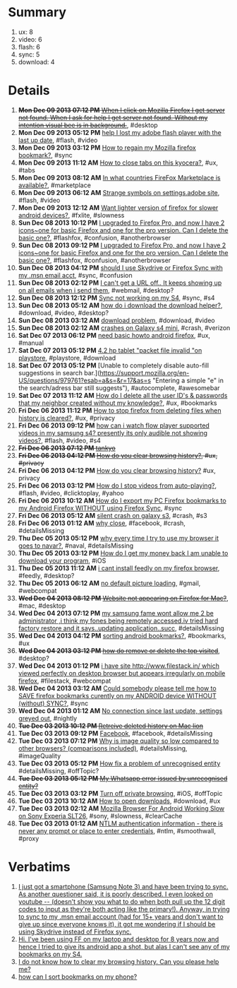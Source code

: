 # Summary
1. ux: 8
1. video: 6
1. flash: 6
1. sync: 5
1. download: 4

# Details
1. ~~**Mon Dec 09 2013 07:12 PM** [When I click on Mozilla Firefox I get server not found. When I ask for help I get server not found. Without my intention visual bee is in background.](https://support.mozilla.org/en-US/questions/979910?esab=a&s=&r=0&as=s "I recently responded to a prompt to upgrade Mozilla Firefox and started see..")~~, #desktop
1. **Mon Dec 09 2013 05:12 PM** [help I lost my adobe flash player with the last up date](https://support.mozilla.org/en-US/questions/979908?esab=a&s=&r=1&as=s "with the last up date Firefox 26 my adobe flash player. I have down loaded .."), #flash, #video
1. **Mon Dec 09 2013 03:12 PM** [How to regain my Mozilla firefox bookmark?](https://support.mozilla.org/en-US/questions/979896?esab=a&s=&r=2&as=s "After format my mobile,i try to reinstall again but the bookmark data is go.."), #sync
1. **Mon Dec 09 2013 11:12 AM** [How to close tabs on this kyocera?](https://support.mozilla.org/en-US/questions/979877?esab=a&s=&r=3&as=s "When  I go to a website and try to c
Open a link the phone says O must clos.."), #ux, #tabs
1. **Mon Dec 09 2013 08:12 AM** [In what countries  FireFox Marketplace is available?](https://support.mozilla.org/en-US/questions/979858?esab=a&s=&r=4&as=s "can i enter the  firefox marketplace (for downloading the app)  from any co.."), #marketplace
1. **Mon Dec 09 2013 06:12 AM** [Strange symbols on settings.adobe site](https://support.mozilla.org/en-US/questions/979849?esab=a&s=&r=5&as=s "Dear Sir or Madam"), #flash, #video
1. **Mon Dec 09 2013 12:12 AM** [Want lighter version of firefox for slower android devices?](https://support.mozilla.org/en-US/questions/979839?esab=a&s=&r=6&as=s "I want light version of firefox for slow android devices."), #fxlite, #slowness
1. **Sun Dec 08 2013 10:12 PM** [I upgraded to Firefox Pro, and now I have 2 icons~one for basic Firefox and one for the pro version. Can I delete the basic one?](https://support.mozilla.org/en-US/questions/979833?esab=a&s=&r=7&as=s "Thanks James for your reply! I meant Flashfox. I have the Flashfox browser .."), #flashfox, #confusion, #anotherbrowser
1. **Sun Dec 08 2013 09:12 PM** [I upgraded to Firefox Pro, and now I have 2 icons~one for basic Firefox and one for the pro version. Can I delete the basic one?](https://support.mozilla.org/en-US/questions/979831?esab=a&s=&r=8&as=s "Just don't want to mess up by deleting the original Firefox and have to pay.."), #flashfox, #confusion, #anotherbrowser
1. **Sun Dec 08 2013 04:12 PM** [should I use Skydrive or Firefox Sync  with my .msn email acct](https://support.mozilla.org/en-US/questions/979816?esab=a&s=&r=9&as=s "I just got a smartphone (Samsung Note 3) and have been trying to sync.  As .."), #sync, #confusion
1. **Sun Dec 08 2013 02:12 PM** [I can't get a URL off.. It keeps showing up on all emails when i send them](https://support.mozilla.org/en-US/questions/979800?esab=a&s=&r=10&as=s "URL KEEPS POPPING UP WHEN I SEND EMAILS"), #webmail, #desktop?
1. **Sun Dec 08 2013 12:12 PM** [Sync not working on my S4](https://support.mozilla.org/en-US/questions/979803?esab=a&s=&r=11&as=s "Hi. I've been using FF on my laptop and desktop for 8 years now and hence I.."), #sync, #s4
1. **Sun Dec 08 2013 05:12 AM** [how do i download the download helper?](https://support.mozilla.org/en-US/questions/979779?esab=a&s=&r=12&as=s "Heelp"), #download, #video, #desktop?
1. **Sun Dec 08 2013 03:12 AM** [download problem](https://support.mozilla.org/en-US/questions/979774?esab=a&s=&r=13&as=s "I m unable to download any file like vedio, apps,etc. why? pls suggest me, .."), #download, #video
1. **Sun Dec 08 2013 02:12 AM** [crashes on Galaxy s4 mini](https://support.mozilla.org/en-US/questions/979773?esab=a&s=&r=14&as=s "My phone crashed within a day of installing. Verizon person told me it was .."), #crash, #verizon
1. **Sat Dec 07 2013 06:12 PM** [need basic howto android firefox](https://support.mozilla.org/en-US/questions/979766?esab=a&s=&r=15&as=s "so completely nonintuitive application.  need basic intro howto."), #ux, #manual
1. **Sat Dec 07 2013 05:12 PM** [4.2 hp tablet "packet file invalid "on playstore](https://support.mozilla.org/en-US/questions/979762?esab=a&s=&r=16&as=s "Trying to download ap getting error in subject line above. Help! Lol"), #playstore, #download
1. **Sat Dec 07 2013 05:12 PM** [Unable to completely disable auto-fill suggestions in search bar.](https://support.mozilla.org/en-US/questions/979761?esab=a&s=&r=17&as=s "Entering a simple "e" in the search/adress bar still suggests"), #autocomplete, #awesomebar
1. **Sat Dec 07 2013 11:12 AM** [How do I delete all the user ID's & passwords that my neighbor created without my knowledge?](https://support.mozilla.org/en-US/questions/979735?esab=a&s=&r=18&as=s "My neighbor is a very sneaky & untrustworthy individual! She asked to use m.."), #ux, #bookmarks
1. **Fri Dec 06 2013 11:12 PM** [How to stop firefox from deleting files when history is cleared?](https://support.mozilla.org/en-US/questions/979706?esab=a&s=&r=19&as=s "I cleared my History and firefox deleted my downloaded files from internal .."), #ux, #privacy
1. **Fri Dec 06 2013 09:12 PM** [how can i watch flow player supported videos in my samsung s4? presently its only audible not showing videos?](https://support.mozilla.org/en-US/questions/979701?esab=a&s=&r=20&as=s "I am using samsung s4"), #flash, #video, #s4
1. ~~**Fri Dec 06 2013 07:12 PM** [tankyo](https://support.mozilla.org/en-US/questions/979695?esab=a&s=&r=21&as=s "Gahoa")~~
1. ~~**Fri Dec 06 2013 04:12 PM** [How do you clear browsing history?](https://support.mozilla.org/en-US/questions/979689?esab=a&s=&r=22&as=s "locking this thread as duplicate, please continue at"), #ux, #privacy~~
1. **Fri Dec 06 2013 04:12 PM** [How do you clear browsing history?](https://support.mozilla.org/en-US/questions/979688?esab=a&s=&r=23&as=s "I do not know how to clear  my browsing history.  Can you please help me?") #ux, privacy
1. **Fri Dec 06 2013 03:12 PM** [How do I stop videos from auto-playing?](https://support.mozilla.org/en-US/questions/979685?esab=a&s=&r=24&as=s "Yahoo decided to follow the herd of those annoying advertisements and banne.."), #flash, #video, #clicktoplay, #yahoo
1. **Fri Dec 06 2013 10:12 AM** [How do I export my PC Firefox bookmarks to my Android Firefox WITHOUT using Firefox Sync](https://support.mozilla.org/en-US/questions/979658?esab=a&s=&r=25&as=s "I do not wish to go through the laborious, poorly described process of inst.."), #sync
1. **Fri Dec 06 2013 05:12 AM** [silent crash on galaxy s3](https://support.mozilla.org/en-US/questions/979620?esab=a&s=&r=26&as=s "firefox seems to crash silently after some time of browsing.  the crash rep.."), #crash, #s3
1. **Fri Dec 06 2013 01:12 AM** [why close](https://support.mozilla.org/en-US/questions/979615?esab=a&s=&r=27&as=s "please open fb thanks you help me"), #facebook, #crash, #detailsMissing
1. **Thu Dec 05 2013 05:12 PM** [why every time I try to use my browser it goes to navar?](https://support.mozilla.org/en-US/questions/979588?esab=a&s=&r=28&as=s "I set my page to Google,  but it still goes to naval, in a different langua.."), #naval, #detailsMissing
1. **Thu Dec 05 2013 03:12 PM** [How do I get my money back I am unable to download your program](https://support.mozilla.org/en-US/questions/979582?esab=a&s=&r=29&as=s "Since my iPad will not down load the program I am requesting my money back..."), #iOS
1. **Thu Dec 05 2013 11:12 AM** [i cant install feedly on my firefox browser](https://support.mozilla.org/en-US/questions/979567?esab=a&s=&r=31&as=s "I have installed latest application of Firefox but new m unable 2 download .."), #feedly, #desktop?
1. **Thu Dec 05 2013 06:12 AM** [no default picture loading](https://support.mozilla.org/en-US/questions/979536?esab=a&s=&r=32&as=s "it is quite difficult to enjoy defualt picture loading feature in gmail. pl.."), #gmail, #webcompat
1. ~~**Wed Dec 04 2013 08:12 PM** [Website not appearing on Firefox for Mac?](https://support.mozilla.org/en-US/questions/979508?esab=a&s=&r=33&as=s "My company has just launched our new website")~~, #mac, #desktop
1. **Wed Dec 04 2013 07:12 PM** [my samsung fame wont allow me 2 be administrator ,i think my fones being remotely accessed.iv tried hard factory restore and it says..updating application..succ](https://support.mozilla.org/en-US/questions/979500?esab=a&s=&r=34&as=s "..succesfully updated application.. applying multi csc..installing multi cs.."), #detailsMissing
1. **Wed Dec 04 2013 04:12 PM** [sorting android bookmarks?](https://support.mozilla.org/en-US/questions/979489?esab=a&s=&r=35&as=s "how can I sort bookmarks on my phone?"), #bookmarks, #ux
1. ~~**Wed Dec 04 2013 03:12 PM** [how do remove or delete the top visited](https://support.mozilla.org/en-US/questions/979487?esab=a&s=&r=36&as=s "unsure how to delete the top visited tabs")~~, #desktop?
1. **Wed Dec 04 2013 01:12 PM** [i have site http://www.filestack.in/ which viewed perfectly on desktop browser but appears irregularly on mobile firefox](https://support.mozilla.org/en-US/questions/979479?esab=a&s=&r=37&as=s "i have site"), #filestack, #webcompat
1. **Wed Dec 04 2013 03:12 AM** [Could somebody please tell me how to SAVE firefox bookmarks curently on my ANDROID device WITHOUT (without) SYNC?](https://support.mozilla.org/en-US/questions/979435?esab=a&s=&r=38&as=s "Android 2.3
Firefox: NIGHTLY, 
NEED TO BE ABLE TO ACCESS THEM LATER (indeed)"), #sync
1. **Wed Dec 04 2013 01:12 AM** [No connection since last update, settings greyed out](https://support.mozilla.org/en-US/questions/979423?esab=a&s=&r=39&as=s "anyone the same problem ?
i try to connect to any website but there is no l.."), #nightly
1. ~~**Tue Dec 03 2013 10:12 PM** [Retreive deleted history on Mac lion](https://support.mozilla.org/en-US/questions/979419?esab=a&s=&r=40&as=s "Hello I am running lion on my Mac with Firefox, and I really need a easy wa..")~~
1. **Tue Dec 03 2013 09:12 PM** [Facebook](https://support.mozilla.org/en-US/questions/979417?esab=a&s=&r=41&as=s "Facebook"), #facebook, #detailsMissing
1. **Tue Dec 03 2013 07:12 PM** [Why is image quality so low compared to other browsers? (comparisons included)](https://support.mozilla.org/en-US/questions/979411?esab=a&s=&r=42&as=s "Image quality of small thumbnails seems to be really lacking in Firefox com.."), #detailsMissing, #imageQuality
1. **Tue Dec 03 2013 05:12 PM** [How fix a problem of unrecognised entity](https://support.mozilla.org/en-US/questions/979403?esab=a&s=&r=43&as=s "I installed whatsapp in my x-2 device but when i try to open it says unreco..") #detailsMissing, #offTopic?
1. ~~**Tue Dec 03 2013 05:12 PM** [My Whatsapp error issued by unrecognised entity?](https://support.mozilla.org/en-US/questions/979402?esab=a&s=&r=44&as=s "I installed whatsapp in my x 2 phone but when i try to open it says error,i..")~~
1. **Tue Dec 03 2013 03:12 PM** [Turn off private browsing](https://support.mozilla.org/en-US/questions/979396?esab=a&s=&r=45&as=s "I need to turn off private browsing I've tried everything PLS help as I can.."), #iOS, #offTopic
1. **Tue Dec 03 2013 10:12 AM** [How to open downloads](https://support.mozilla.org/en-US/questions/979365?esab=a&s=&r=46&as=s "How can i view downloads"), #download, #ux
1. **Tue Dec 03 2013 02:12 AM** [Mozilla Browser For Android Working Slow on Sony Experia SLT26](https://support.mozilla.org/en-US/questions/979332?esab=a&s=&r=47&as=s "I am using Sony Experia SLT26 smartphone but my problem is Mozilla Firefox .."), #sony, #slowness, #clearCache
1. **Tue Dec 03 2013 01:12 AM** [NTLM authentication information - there is never any prompt or place to enter credentials](https://support.mozilla.org/en-US/questions/979329?esab=a&s=&r=48&as=s "We are testing using Android tablets in our current IT infrastructure and w.."), #ntlm, #smoothwall, #proxy

# Verbatims

1. [I just got a smartphone (Samsung Note 3) and have been trying to sync. As another questioner said, it is poorly described. I even looked on youtube -- (doesn't show you what to do when both pull up the 12 digit codes to input as they're both acting like the primary!). Anyway, in trying to sync to my .msn email account (had for 15+ years and don't want to give up since everyone knows it), it got me wondering if I should be using Skydrive instead of Firefox sync.](https://support.mozilla.org/en-US/questions/979816)
2. [Hi. I've been using FF on my laptop and desktop for 8 years now and hence I tried to give its android app a shot, but alas I can't see any of my bookmarks on my S4.](https://support.mozilla.org/en-US/questions/979803) 
3. [I do not know how to clear my browsing history. Can you please help me?](https://support.mozilla.org/en-US/questions/979688)
4. [how can I sort bookmarks on my phone?](https://support.mozilla.org/en-US/questions/979489)


